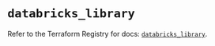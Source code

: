 # `databricks_library`

Refer to the Terraform Registry for docs: [`databricks_library`](https://registry.terraform.io/providers/databricks/databricks/1.83.0/docs/resources/library).
